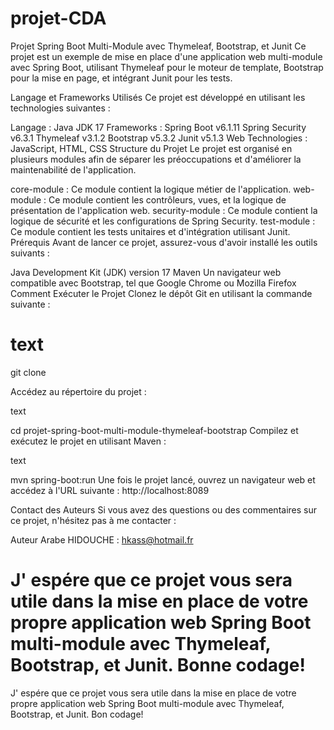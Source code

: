 # projet-CDA

Projet Spring Boot Multi-Module avec Thymeleaf, Bootstrap, et Junit
Ce projet est un exemple de mise en place d'une application web multi-module avec Spring Boot, utilisant Thymeleaf pour le moteur de template, Bootstrap pour la mise en page, et intégrant Junit pour les tests.

Langage et Frameworks Utilisés
Ce projet est développé en utilisant les technologies suivantes :

Langage : Java JDK 17
Frameworks :
Spring Boot v6.1.11
Spring Security v6.3.1
Thymeleaf v3.1.2
Bootstrap v5.3.2
Junit v5.1.3
Web Technologies : JavaScript, HTML, CSS
Structure du Projet
Le projet est organisé en plusieurs modules afin de séparer les préoccupations et d'améliorer la maintenabilité de l'application.

core-module : Ce module contient la logique métier de l'application.
web-module : Ce module contient les contrôleurs, vues, et la logique de présentation de l'application web.
security-module : Ce module contient la logique de sécurité et les configurations de Spring Security.
test-module : Ce module contient les tests unitaires et d'intégration utilisant Junit.
Prérequis
Avant de lancer ce projet, assurez-vous d'avoir installé les outils suivants :

Java Development Kit (JDK) version 17
Maven
Un navigateur web compatible avec Bootstrap, tel que Google Chrome ou Mozilla Firefox
Comment Exécuter le Projet
Clonez le dépôt Git en utilisant la commande suivante :

text
=======
git clone 

Accédez au répertoire du projet :

text

cd projet-spring-boot-multi-module-thymeleaf-bootstrap
Compilez et exécutez le projet en utilisant Maven :

text

mvn spring-boot:run
Une fois le projet lancé, ouvrez un navigateur web et accédez à l'URL suivante : http://localhost:8089

Contact des Auteurs
Si vous avez des questions ou des commentaires sur ce projet, n'hésitez pas à me contacter :

Auteur Arabe HIDOUCHE : hkass@hotmail.fr

J' espére que ce projet vous sera utile dans la mise en place de votre propre application web Spring Boot multi-module avec Thymeleaf, Bootstrap, et Junit. Bonne codage!
=======
J' espére que ce projet vous sera utile dans la mise en place de votre propre application web Spring Boot multi-module avec Thymeleaf, Bootstrap, et Junit. Bon codage!
>>>>>>
